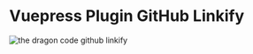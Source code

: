 # Vuepress Plugin GitHub Linkify

![the dragon code github linkify](https://preview.dragon-code.pro/the-dragon-code/github-linkify.svg?brand=github&invert=1)
